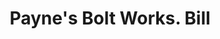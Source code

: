 ---
doi: 10.7916/D8W67XTR
date_other: '1933'
date_other_textual: '1933'
form: printed ephemera
genre:
- Invoices
name:
- Payne's Bolt Works
object_in_context_url: https://biggert.cul.columbia.edu/items/view/ave_biggert_00036
subject_hierarchical_geographic:
- San Francisco, California, United States
subject_name:
- Payne's Bolt Works
title: Payne's Bolt Works. Bill
sort_title: Payne's Bolt Works. Bill
call_number: ave_biggert_00036
coordinates:
- 37.78333333333333,-122.41666666666667
pid: ave_biggert_00036
identifiers: ave_biggert_00036
permalink: /biggert/ave_biggert_00036/
layout: iiif-image-page
---